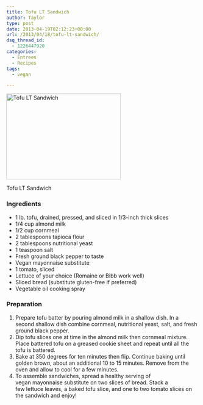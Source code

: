 ```yaml
---
title: Tofu LT Sandwich
author: Taylor
type: post
date: 2013-04-19T02:12:23+00:00
url: /2013/04/18/tofu-lt-sandwich/
dsq_thread_id:
  - 1226447920
categories:
  - Entrees
  - Recipes
tags:
  - vegan

---
```

<div id="attachment_3145" style="width: 310px" class="wp-caption alignright">
  <a href="{{% mediaroot %}}uploads/2013/04/tofu-LT.jpg" rel="lightbox[3126]"><img class="size-medium wp-image-3145" alt="Tofu LT Sandwich" src="{{% mediaroot %}}uploads/2013/04/tofu-LT-300x225.jpg" width="300" height="225" srcset="{{% mediaroot %}}uploads/2013/04/tofu-LT-300x225.jpg 300w, {{% mediaroot %}}uploads/2013/04/tofu-LT.jpg 729w" sizes="(max-width: 300px) 100vw, 300px" /></a>
  
  <p class="wp-caption-text">
    Tofu LT Sandwich
  </p>
</div>

### Ingredients

  * <span style="line-height: 13px;">1 lb. tofu, drained, pressed, and sliced in 1/3-inch thick slices</span>
  * 1/4 cup almond milk
  * 1/2 cup cornmeal
  * 2 tablespoons tapioca flour
  * 2 tablespoons nutritional yeast
  * 1 teaspoon salt
  * Fresh ground black pepper to taste
  * Vegan mayonnaise substitute
  * 1 tomato, sliced
  * Lettuce of your choice (Romaine or Bibb work well)
  * Sliced bread (substitute gluten-free if preferred)
  * Vegetable oil cooking spray

### Preparation

  1. <span style="line-height: 13px;">Prepare tofu batter by pouring almond milk in a shallow dish. In a second shallow dish combine cornmeal, nutritional yeast, salt, and fresh ground black pepper. </span>
  2. Dip tofu slices one at time in the almond milk then cornmeal mixture. Place battered tofu on a greased cookie sheet and repeat until all the tofu is battered.
  3. Bake at 350 degrees for ten minutes then flip. Continue baking until golden brown, about an additional 10 to 15 minutes. Remove from the oven and allow to cool for a few minutes.
  4. To assemble sandwiches, spread a healthy serving of vegan mayonnaise substitute on two slices of bread. Stack a few lettuce leaves, a baked tofu slice, and one to two tomato slices on the sandwich and enjoy!